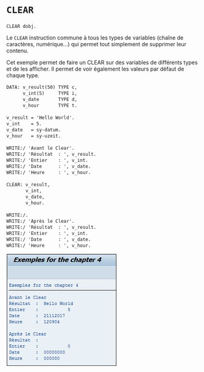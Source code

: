# **`CLEAR`**

```JS
CLEAR dobj.
```

Le `CLEAR` instruction commune à tous les types de variables (chaîne de caractères, numérique...) qui permet tout simplement de supprimer leur contenu.

Cet exemple permet de faire un CLEAR sur des variables de différents types et de les afficher. Il permet de voir également les valeurs par défaut de chaque type.

```JS
DATA: v_result(50) TYPE c,
      v_int(5)     TYPE i,
      v_date       TYPE d,
      v_hour       TYPE t.

v_result = 'Hello World'.
v_int    = 5.
v_date   = sy-datum.
v_hour   = sy-uzeit.

WRITE:/ 'Avant le Clear'.
WRITE:/ 'Résultat  : ', v_result.
WRITE:/ 'Entier    : ', v_int.
WRITE:/ 'Date      : ', v_date.
WRITE:/ 'Heure     : ', v_hour.

CLEAR: v_result,
       v_int,
       v_date,
       v_hour.

WRITE:/.
WRITE:/ 'Après le Clear'.
WRITE:/ 'Résultat  : ', v_result.
WRITE:/ 'Entier    : ', v_int.
WRITE:/ 'Date      : ', v_date.
WRITE:/ 'Heure     : ', v_hour.
```

![](../00_Ressources/01_10.png)
